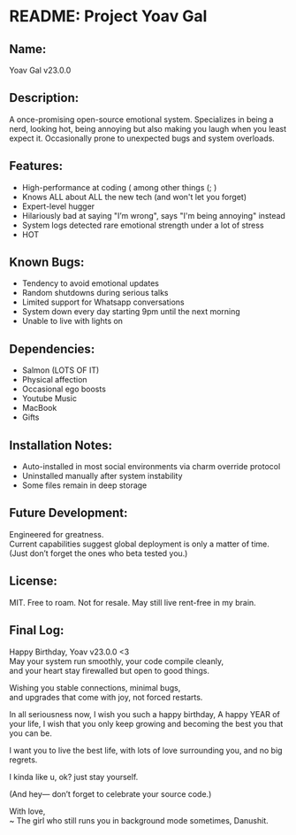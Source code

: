 # README: Project Yoav Gal

## Name:
  Yoav Gal v23.0.0

## Description:
  A once-promising open-source emotional system.
  Specializes in being a nerd, looking hot, being annoying but also making you laugh when you least expect it.
  Occasionally prone to unexpected bugs and system overloads.

## Features:
- High-performance at coding ( among other things (; )
- Knows ALL about ALL the new tech (and won't let you forget)
- Expert-level hugger
- Hilariously bad at saying "I’m wrong", says "I'm being annoying" instead
- System logs detected rare emotional strength under a lot of stress
- HOT

## Known Bugs:
- Tendency to avoid emotional updates
- Random shutdowns during serious talks
- Limited support for Whatsapp conversations
- System down every day starting 9pm until the next morning
- Unable to live with lights on

## Dependencies:
- Salmon (LOTS OF IT)
- Physical affection
- Occasional ego boosts
- Youtube Music
- MacBook
- Gifts

## Installation Notes:
- Auto-installed in most social environments via charm override protocol
- Uninstalled manually after system instability
- Some files remain in deep storage

## Future Development:
Engineered for greatness.  
Current capabilities suggest global deployment is only a matter of time.  
(Just don’t forget the ones who beta tested you.)

## License:
MIT.
Free to roam.
Not for resale.
May still live rent-free in my brain.

## Final Log:
Happy Birthday, Yoav v23.0.0 <3  
May your system run smoothly, your code compile cleanly,  
and your heart stay firewalled but open to good things.

Wishing you stable connections, minimal bugs,  
and upgrades that come with joy, not forced restarts.

In all seriousness now,
I wish you such a happy birthday,
A happy YEAR of your life,
I wish that you only keep growing and becoming the best you that you can be.

I want you to live the best life, 
with lots of love surrounding you, and no big regrets.

I kinda like u, ok?
just stay yourself.

(And hey— don’t forget to celebrate your source code.)

With love,  
~ The girl who still runs you in background mode sometimes, Danushit.
